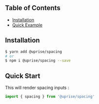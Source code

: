 ## Table of Contents

- [Installation](#installation)
- [Quick Example](#quick-start)

## Installation

```bash
$ yarn add @uprise/spacing 
# or
$ npm i @uprise/spacing --save
```

## Quick Start

This will render spacing inputs :

```javascript
import { spacing } from '@uprise/spacing'
```
